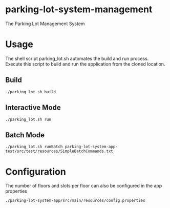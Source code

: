 # parking-lot-system-management
The Parking Lot Management System

# Usage
The shell script parking_lot.sh automates the build and run process. 
Execute this script to build and run the application from the cloned location.

## Build
```
./parking_lot.sh build
```

## Interactive Mode
```
./parking_lot.sh run
```

## Batch Mode
```
./parking_lot.sh runBatch parking-lot-system-app-test/src/test/resources/SimpleBatchCommands.txt
```

# Configuration
The number of floors and slots per floor can also be configured in the app properties
```
./parking-lot-system-app/src/main/resources/config.properties
```
